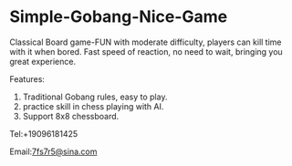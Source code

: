 # Simple-Gobang-Nice-Game

Classical Board game-FUN with moderate difficulty, players can kill time with it when bored.
Fast speed of reaction, no need to wait, bringing you great experience.

Features:

1) Traditional Gobang rules, easy to play.
2) practice skill in chess playing with AI.
3) Support 8x8 chessboard.

Tel:+19096181425

Email:7fs7r5@sina.com
